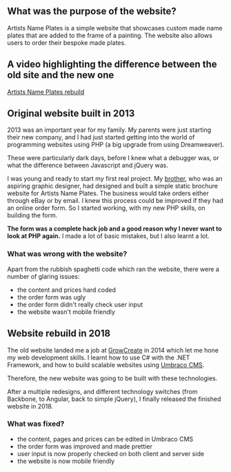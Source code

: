 ## What was the purpose of the website?

Artists Name Plates is a simple website that showcases custom made name plates that are added to the frame of a painting. The website also allows users to order their bespoke made plates.

## A video highlighting the difference between the old site and the new one

[Artists Name Plates rebuild](https://www.youtube.com/watch?v=XMnWD3vt1B4)

## Original website built in 2013

2013 was an important year for my family. My parents were just starting their new company, and I had just started getting into the world of programming websites using PHP (a big upgrade from using Dreamweaver).

These were particularly dark days, before I knew what a debugger was, or what the difference between Javascript and jQuery was.

I was young and ready to start my first real project. My [brother](http://www.fraserwilliams.com/), who was an aspiring graphic designer, had designed and built a simple static brochure website for Artists Name Plates. The business would take orders either through eBay or by email. I knew this process could be improved if they had an online order form. So I started working, with my new PHP skills, on building the form.

**The form was a complete hack job and a good reason why I never want to look at PHP again.** I made a lot of basic mistakes, but I also learnt a lot.

### What was wrong with the website?

Apart from the rubbish spaghetti code which ran the website, there were a number of glaring issues:

- the content and prices hard coded
- the order form was ugly
- the order form didn't really check user input
- the website wasn't mobile friendly

## Website rebuild in 2018

The old website landed me a job at [GrowCreate](https://growcreate.co.uk/) in 2014 which let me hone my web development skills. I learnt how to use C# with the .NET Framework, and how to build scalable websites using [Umbraco CMS](https://umbraco.com/).

Therefore, the new website was going to be built with these technologies.

After a multiple redesigns, and different technology switches (from Backbone, to Angular, back to simple jQuery), I finally released the finished website in 2018.

### What was fixed?

- the content, pages and prices can be edited in Umbraco CMS
- the order form was improved and made prettier
- user input is now properly checked on both client and server side
- the website is now mobile friendly
